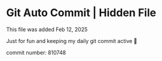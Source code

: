 # Git Auto Commit | Hidden File

This file was added Feb 12, 2025

Just for fun and keeping my daily git commit active 🤪

commit number: 810748
